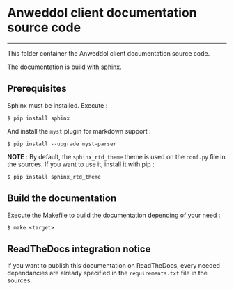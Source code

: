 # Anweddol client documentation source code

---

This folder container the Anweddol client documentation source code.

The documentation is build with [sphinx](https://www.sphinx-doc.org/).

## Prerequisites

Sphinx must be installed. Execute : 

```
$ pip install sphinx 
```

And install the `myst` plugin for markdown support : 

```
$ pip install --upgrade myst-parser
```

**NOTE** : By default, the `sphinx_rtd_theme` theme is used on the `conf.py` file in the sources. If you want to use it, install it with pip :

```
$ pip install sphinx_rtd_theme
```

## Build the documentation

Execute the Makefile to build the documentation depending of your need : 

```
$ make <target>
```

## ReadTheDocs integration notice

If you want to publish this documentation on ReadTheDocs, every needed dependancies are already specified in the `requirements.txt` file in the sources.